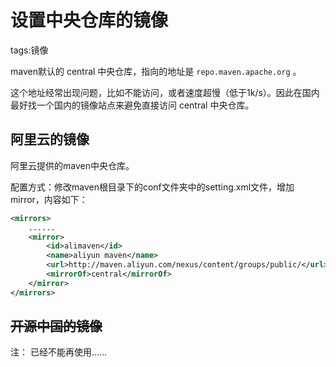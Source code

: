 # 设置中央仓库的镜像

tags:镜像

maven默认的 central 中央仓库，指向的地址是 `repo.maven.apache.org` 。

这个地址经常出现问题，比如不能访问，或者速度超慢（低于1k/s）。因此在国内最好找一个国内的镜像站点来避免直接访问 central 中央仓库。

## 阿里云的镜像

阿里云提供的maven中央仓库。

配置方式：修改maven根目录下的conf文件夹中的setting.xml文件，增加mirror，内容如下：

```xml
<mirrors>
	......
    <mirror>
        <id>alimaven</id>
        <name>aliyun maven</name>
        <url>http://maven.aliyun.com/nexus/content/groups/public/</url>
        <mirrorOf>central</mirrorOf>
    </mirror>
</mirrors>
```

## ~~开源中国的镜像~~

注： 已经不能再使用......